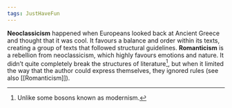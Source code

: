 ```yaml
---
tags: JustHaveFun 
---
```


**Neoclassicism** happened when Europeans looked back at Ancient Greece and thought that it was cool. It favours a balance and order within its texts, creating a group of texts that followed structural guidelines. **Romanticism** is a rebellion from neoclassicism, which highly favours emotions and nature. It didn’t quite completely break the structures of literature[^1], but when it limited the way that the author could express themselves, they ignored rules (see also [[Romanticism]]).

[^1]: Unlike some bosons known as modernism.
